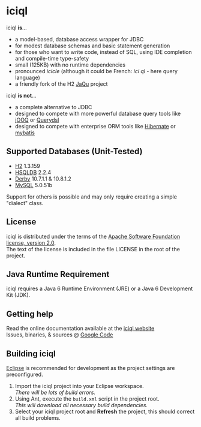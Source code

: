 iciql
=================
iciql **is**...

- a model-based, database access wrapper for JDBC
- for modest database schemas and basic statement generation
- for those who want to write code, instead of SQL, using IDE completion and compile-time type-safety
- small (125KB) with no runtime dependencies
- pronounced *icicle* (although it could be French: *ici ql* - here query language)
- a friendly fork of the H2 [JaQu](http://h2database.com/html/jaqu.html) project

iciql **is not**...

- a complete alternative to JDBC
- designed to compete with more powerful database query tools like [jOOQ](http://jooq.sourceforge.net) or [Querydsl](http://source.mysema.com/display/querydsl/Querydsl)
- designed to compete with enterprise ORM tools like [Hibernate](http://www.hibernate.org) or [mybatis](http://www.mybatis.org)

Supported Databases (Unit-Tested)
-------
- [H2](http://h2database.com) 1.3.159
- [HSQLDB](http://hsqldb.org) 2.2.4
- [Derby](http://db.apache.org/derby) 10.7.1.1 & 10.8.1.2
- [MySQL](http://mysql.com) 5.0.51b

Support for others is possible and may only require creating a simple "dialect" class.

License
-------
iciql is distributed under the terms of the [Apache Software Foundation license, version 2.0](http://www.apache.org/licenses/LICENSE-2.0).<br/>
The text of the license is included in the file LICENSE in the root of the project.

Java Runtime Requirement
-------
iciql requires a Java 6 Runtime Environment (JRE) or a Java 6 Development Kit (JDK).
 
Getting help
-------
Read the online documentation available at the [iciql website](http://iciql.com)<br/>
Issues, binaries, & sources @ [Google Code](http://code.google.com/p/iciql)

Building iciql
----------------
[Eclipse](http://eclipse.org) is recommended for development as the project settings are preconfigured.

1. Import the iciql project into your Eclipse workspace.<br/>
*There will be lots of build errors.*
2. Using Ant, execute the `build.xml` script in the project root.<br/>
*This will download all necessary build dependencies.*
3. Select your iciql project root and **Refresh** the project, this should correct all build problems.